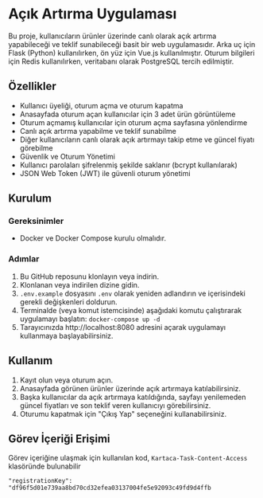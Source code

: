 # Açık Artırma Uygulaması

Bu proje, kullanıcıların ürünler üzerinde canlı olarak açık artırma yapabileceği ve teklif sunabileceği basit bir web uygulamasıdır. Arka uç için Flask (Python) kullanılırken, ön yüz için Vue.js kullanılmıştır. Oturum bilgileri için Redis kullanılırken, veritabanı olarak PostgreSQL tercih edilmiştir.

## Özellikler

* Kullanıcı üyeliği, oturum açma ve oturum kapatma
* Anasayfada oturum açan kullanıcılar için 3 adet ürün görüntüleme
* Oturum açmamış kullanıcılar için oturum açma sayfasına yönlendirme
* Canlı açık artırma yapabilme ve teklif sunabilme
* Diğer kullanıcıların canlı olarak açık artırmayı takip etme ve güncel fiyatı görebilme
* Güvenlik ve Oturum Yönetimi
* Kullanıcı parolaları şifrelenmiş şekilde saklanır (bcrypt kullanılarak)
* JSON Web Token (JWT) ile güvenli oturum yönetimi

## Kurulum

### Gereksinimler

* Docker ve Docker Compose kurulu olmalıdır.

### Adımlar

1. Bu GitHub reposunu klonlayın veya indirin.
2. Klonlanan veya indirilen dizine gidin.
3. `.env.example` dosyasını `.env` olarak yeniden adlandırın ve içerisindeki gerekli değişkenleri doldurun.
4. Terminalde (veya komut istemcisinde) aşağıdaki komutu çalıştırarak uygulamayı başlatın:
`docker-compose up -d`
5. Tarayıcınızda http://localhost:8080 adresini açarak uygulamayı kullanmaya başlayabilirsiniz.


## Kullanım

1. Kayıt olun veya oturum açın.
2. Anasayfada görünen ürünler üzerinde açık artırmaya katılabilirsiniz.
3. Başka kullanıcılar da açık artırmaya katıldığında, sayfayı yenilemeden güncel fiyatları ve son teklif veren kullanıcıyı görebilirsiniz.
4. Oturumu kapatmak için "Çıkış Yap" seçeneğini kullanabilirsiniz.

## Görev İçeriği Erişimi

Görev içeriğine ulaşmak için kullanılan kod, `Kartaca-Task-Content-Access` klasöründe bulunabilir

`"registrationKey": "df96f5d01e739aa8bd70cd32efea03137004fe5e92093c49fd9d4ffb`
